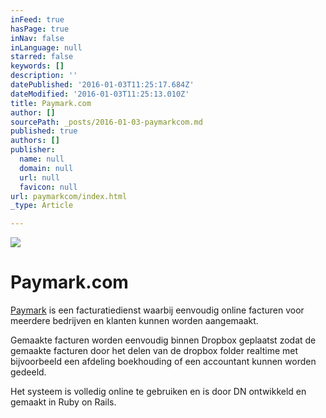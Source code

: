 ```yaml
---
inFeed: true
hasPage: true
inNav: false
inLanguage: null
starred: false
keywords: []
description: ''
datePublished: '2016-01-03T11:25:17.684Z'
dateModified: '2016-01-03T11:25:13.010Z'
title: Paymark.com
author: []
sourcePath: _posts/2016-01-03-paymarkcom.md
published: true
authors: []
publisher:
  name: null
  domain: null
  url: null
  favicon: null
url: paymarkcom/index.html
_type: Article

---
```

![](https://the-grid-user-content.s3-us-west-2.amazonaws.com/ae2592b6-16d0-4427-8bc7-574ff4c9b768.png)

# Paymark.com

[Paymark][0] is een facturatiedienst waarbij eenvoudig online facturen voor meerdere bedrijven en klanten kunnen worden aangemaakt. 

Gemaakte facturen worden eenvoudig binnen Dropbox geplaatst zodat de gemaakte facturen door het delen van de dropbox folder realtime met bijvoorbeeld een afdeling boekhouding of een accountant kunnen worden gedeeld. 

Het systeem is volledig online te gebruiken en is door DN ontwikkeld en gemaakt in Ruby on Rails. 

[0]: http://www.paymark.com/